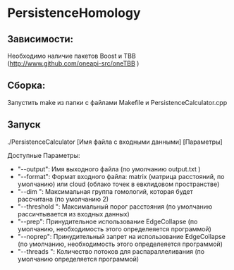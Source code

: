 # PersistenceHomology

## Зависимости:
Необходимо наличие пакетов Boost и TBB (http://www.github.com/oneapi-src/oneTBB )

## Сборка:
Запустить make из папки с файлами Makefile и PersistenceCalculator.cpp

## Запуск
./PersistenceCalculator [Имя файла с входными данными] [Параметры]

Доступные Параметры:
-  "--output": Имя выходного файла (по умолчанию output.txt )
-  "--format": Формат входного файла:  matrix (матрица расстояний, по умолчанию) или cloud (облако точек в евклидовом пространстве)
-  "--dim <k>": Максимальная группа гомологий, которая будет рассчитана (по умолчанию 2)
- "--threshold <t>": Максимальный порог расстояния (по умолчанию рассичтывается из входных данных)
- "--prep": Принудительное использование EdgeCollapse (по умолчанию, необходимость этого определеяется программой)
- "--noprep": Принудительный запрет на использование EdgeCollapse (по умолчанию, необходимость этого определеяется программой)
- "--threads <n>": Количество потоков для распараллеливания (по умолчанию определяется программой)

